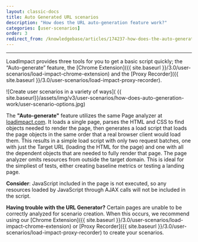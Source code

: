 ```yaml
---
layout: classic-docs
title: Auto Generated URL scenarios
description: "How does the URL auto-generation feature work?"
categories: [user-scenarios]
order: 3
redirect_from: /knowledgebase/articles/174237-how-does-the-auto-generate-feature-work
---
```


***

LoadImpact provides three tools for you to get a basic script quickly; the “Auto-generate” feature, the [Chrome Extension]({{ site.baseurl }}/3.0/user-scenarios/load-impact-chrome-extension) and the [Proxy Recorder]({{ site.baseurl }}/3.0/user-scenarios/load-impact-proxy-recorder).

![Create user scenarios in a variety of ways]( {{ site.baseurl}}/assets/img/v3/user-scenarios/how-does-auto-generation-work/user-scenario-options.jpg)

The **"Auto-generate"** feature utilizes the same Page analyzer at [loadimpact.com](https://loadimpact.com/). It loads a single page, parses the HTML and CSS to find objects needed to render the page, then generates a load script that loads the page objects in the same order that a real browser client would load them. This results in a simple load script with only two request batches, one with just the Target URL (loading the HTML for the page) and one with all the dependent objects that are needed to fully render that page. The page analyzer omits resources from outside the target domain. This is ideal for the simpliest of tests, either creating baseline metrics or testing a landing page.


**Consider**:  JavaScript included in the page is not executed, so any resources loaded by JavaScript through AJAX calls will not be included in the script.

**Having trouble with the URL Generator?** Certain pages are unable to be correctly analyzed for scenario creation. When this occurs, we recommend using our [Chrome Extension]({{ site.baseurl }}/3.0/user-scenarios/load-impact-chrome-extension) or [Proxy Recorder]({{ site.baseurl }}/3.0/user-scenarios/load-impact-proxy-recorder) to create your scenarios.
